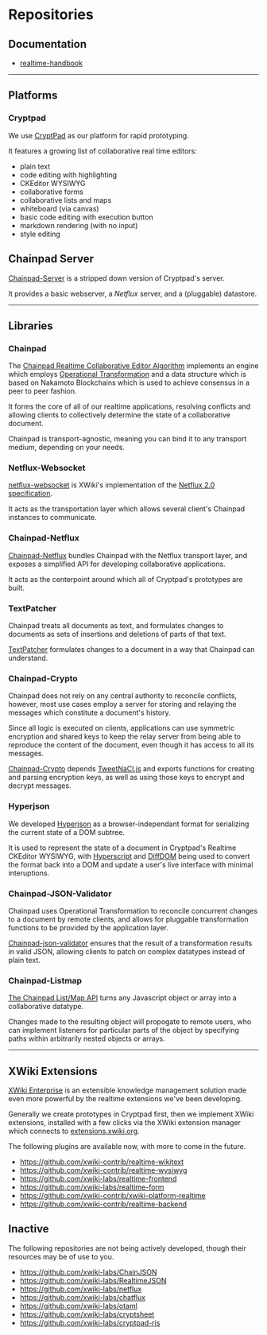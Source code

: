 # Repositories

## Documentation

* [realtime-handbook](https://github.com/xwiki-labs/realtime-handbook)

***

## Platforms

### Cryptpad

We use [CryptPad](https://github.com/xwiki-labs/cryptpad) as our platform for rapid prototyping.

It features a growing list of collaborative real time editors:

* plain text
* code editing with highlighting
* CKEditor WYSIWYG
* collaborative forms
* collaborative lists and maps
* whiteboard (via canvas)
* basic code editing with execution button
* markdown rendering (with no input)
* style editing

## Chainpad Server

[Chainpad-Server](https://github.com/xwiki-labs/chainpad-server) is a stripped down version of Cryptpad's server.

It provides a basic webserver, a _Netflux_ server, and a (pluggable) datastore.

***

## Libraries

### Chainpad

The [Chainpad Realtime Collaborative Editor Algorithm](https://github.com/xwiki-contrib/chainpad) implements an engine which employs [Operational Transformation](https://en.wikipedia.org/wiki/Operational_transformation) and a data structure which is based on Nakamoto Blockchains which is used to achieve consensus in a peer to peer fashion.

It forms the core of all of our realtime applications, resolving conflicts and allowing clients to collectively determine the state of a collaborative document.

Chainpad is transport-agnostic, meaning you can bind it to any transport medium, depending on your needs.

### Netflux-Websocket

[netflux-websocket](https://github.com/xwiki-labs/netflux-websocket) is XWiki's implementation of the [Netflux 2.0 specification](https://github.com/xwiki-labs/netflux-spec2).

It acts as the transportation layer which allows several client's Chainpad instances to communicate.

### Chainpad-Netflux

[Chainpad-Netflux](https://github.com/xwiki-labs/chainpad-netflux) bundles Chainpad with the Netflux transport layer, and exposes a simplified API for developing collaborative applications.

It acts as the centerpoint around which all of Cryptpad's prototypes are built.

### TextPatcher

Chainpad treats all documents as text, and formulates changes to documents as sets of insertions and deletions of parts of that text.

[TextPatcher](https://github.com/xwiki-labs/textpatcher) formulates changes to a document in a way that Chainpad can understand.

### Chainpad-Crypto

Chainpad does not rely on any central authority to reconcile conflicts, however, most use cases employ a server for storing and relaying the messages which constitute a document's history.

Since all logic is executed on clients, applications can use symmetric encryption and shared keys to keep the relay server from being able to reproduce the content of the document, even though it has access to all its messages.

[Chainpad-Crypto](https://github.com/xwiki-labs/chainpad-crypto) depends [TweetNaCl.js](https://tweetnacl.js.org/#/) and exports functions for creating and parsing encryption keys, as well as using those keys to encrypt and decrypt messages.

### Hyperjson

We developed [Hyperjson](https://github.com/xwiki-labs/hyperjson) as a browser-independant format for serializing the current state of a DOM subtree.

It is used to represent the state of a document in Cryptpad's Realtime CKEditor WYSIWYG, with [Hyperscript](https://github.com/dominictarr/hyperscript) and [DiffDOM](https://github.com/fiduswriter/diffDOM) being used to convert the format back into a DOM and update a user's live interface with minimal interuptions.

### Chainpad-JSON-Validator

Chainpad uses Operational Transformation to reconcile concurrent changes to a document by remote clients, and allows for pluggable transformation functions to be provided by the application layer.

[Chainpad-json-validator](https://github.com/xwiki-labs/chainpad-json-validator) ensures that the result of a transformation results in valid JSON, allowing clients to patch on complex datatypes instead of plain text.

### Chainpad-Listmap

[The Chainpad List/Map API](https://github.com/xwiki-labs/chainpad-listmap) turns any Javascript object or array into a collaborative datatype.

Changes made to the resulting object will propogate to remote users, who can implement listeners for particular parts of the object by specifying paths within arbitrarily nested objects or arrays.

***

## XWiki Extensions

[XWiki Enterprise](https://xwiki.org) is an extensible knowledge management solution made even more powerful by the realtime extensions we've been developing.

Generally we create prototypes in Cryptpad first, then we implement XWiki extensions, installed with a few clicks via the XWiki extension manager which connects to [extensions.xwiki.org](http://extensions.xwiki.org/xwiki/bin/view/Main/WebHome).

The following plugins are available now, with more to come in the future.

* https://github.com/xwiki-contrib/realtime-wikitext
* https://github.com/xwiki-contrib/realtime-wysiwyg
* https://github.com/xwiki-labs/realtime-frontend
* https://github.com/xwiki-labs/realtime-form
* https://github.com/xwiki-contrib/xwiki-platform-realtime
* https://github.com/xwiki-contrib/realtime-backend

## Inactive

The following repositories are not being actively developed, though their resources may be of use to you.

* https://github.com/xwiki-labs/ChainJSON
* https://github.com/xwiki-labs/RealtimeJSON
* https://github.com/xwiki-labs/netflux
* https://github.com/xwiki-labs/chatflux
* https://github.com/xwiki-labs/otaml
* https://github.com/xwiki-labs/cryptsheet
* https://github.com/xwiki-labs/cryptpad-rjs

